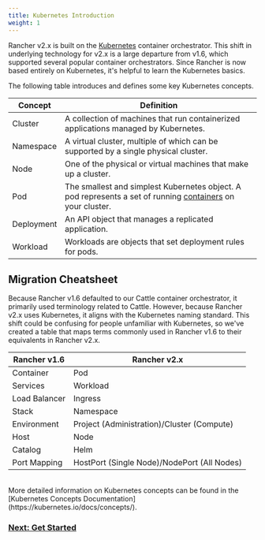 ```yaml
---
title: Kubernetes Introduction
weight: 1
---
```


Rancher v2.x is built on the [Kubernetes](https://kubernetes.io/docs/home/?path=users&persona=app-developer&level=foundational) container orchestrator. This shift in underlying technology for v2.x is a large departure from v1.6, which supported several popular container orchestrators. Since Rancher is now based entirely on Kubernetes, it's helpful to learn the Kubernetes basics.

The following table introduces and defines some key Kubernetes concepts.

| **Concept** | **Definition**                                                                                                                                                                                |
| ----------- | --------------------------------------------------------------------------------------------------------------------------------------------------------------------------------------------- |
| Cluster     | A collection of machines that run containerized applications managed by Kubernetes.                                                                                                             |
| Namespace   | A virtual cluster, multiple of which can be supported by a single physical cluster.                                                                                                           |
| Node        | One of the physical or virtual machines that make up a cluster.                                                                                                                                |
| Pod         | The smallest and simplest Kubernetes object. A pod represents a set of running [containers](https://kubernetes.io/docs/concepts/overview/what-is-kubernetes/#why-containers) on your cluster. |
| Deployment  | An API object that manages a replicated application.                                                                                                                                          |
| Workload    | Workloads are objects that set deployment rules for pods.                                                                                                                                     |


## Migration Cheatsheet

Because Rancher v1.6 defaulted to our Cattle container orchestrator, it primarily used terminology related to Cattle. However, because Rancher v2.x uses Kubernetes, it aligns with the Kubernetes naming standard. This shift could be confusing for people unfamiliar with Kubernetes, so we've created a table that maps terms commonly used in Rancher v1.6 to their equivalents in Rancher v2.x.

| **Rancher v1.6** | **Rancher v2.x** |
| --- | --- |
| Container | Pod |
| Services | Workload |
| Load Balancer | Ingress |
| Stack | Namespace |
| Environment | Project (Administration)/Cluster (Compute)
| Host | Node |
| Catalog | Helm |
| Port Mapping | HostPort (Single Node)/NodePort (All Nodes) |

<br/>
More detailed information on Kubernetes concepts can be found in the
[Kubernetes Concepts Documentation](https://kubernetes.io/docs/concepts/).

### [Next: Get Started]({{<baseurl>}}/rancher/v2.x/en/v1.6-migration/get-started/)
